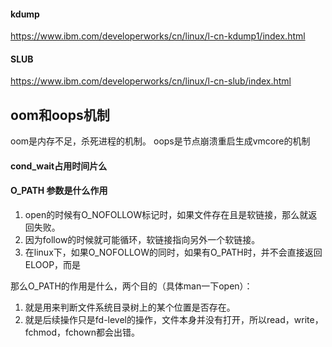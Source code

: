 
#### kdump

https://www.ibm.com/developerworks/cn/linux/l-cn-kdump1/index.html

#### SLUB

https://www.ibm.com/developerworks/cn/linux/l-cn-slub/index.html

## oom和oops机制

oom是内存不足，杀死进程的机制。 oops是节点崩溃重启生成vmcore的机制

#### cond_wait占用时间片么
#### O_PATH 参数是什么作用
1. open的时候有O_NOFOLLOW标记时，如果文件存在且是软链接，那么就返回失败。
1. 因为follow的时候就可能循环，软链接指向另外一个软链接。
1. 在linux下，如果O_NOFOLLOW的同时，如果有O_PATH时，并不会直接返回ELOOP，而是

那么O_PATH的作用是什么，两个目的（具体man一下open）：
1. 就是用来判断文件系统目录树上的某个位置是否存在。
1. 就是后续操作只是fd-level的操作，文件本身并没有打开，所以read，write，fchmod，fchown都会出错。
